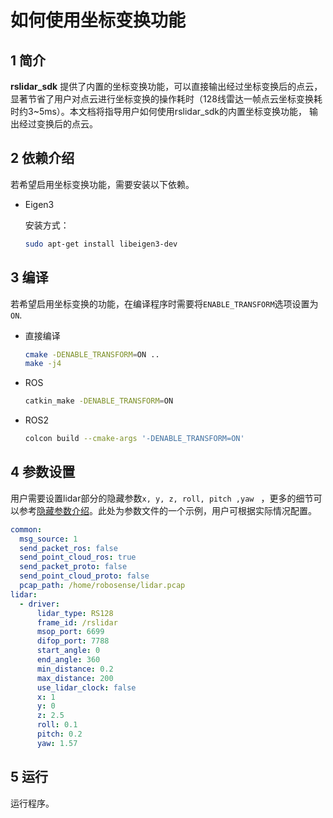 # 如何使用坐标变换功能

## 1 简介

**rslidar_sdk** 提供了内置的坐标变换功能，可以直接输出经过坐标变换后的点云，显著节省了用户对点云进行坐标变换的操作耗时（128线雷达一帧点云坐标变换耗时约3~5ms）。本文档将指导用户如何使用rslidar_sdk的内置坐标变换功能， 输出经过变换后的点云。 



## 2 依赖介绍

若希望启用坐标变换功能，需要安装以下依赖。

- Eigen3 

  安装方式：

  ```bash
  sudo apt-get install libeigen3-dev
  ```

## 3 编译

若希望启用坐标变换的功能，在编译程序时需要将```ENABLE_TRANSFORM```选项设置为```ON```.

- 直接编译

  ```bash
  cmake -DENABLE_TRANSFORM=ON ..
  make -j4
  ```

- ROS

  ```bash
  catkin_make -DENABLE_TRANSFORM=ON
  ```

- ROS2

  ```bash
  colcon build --cmake-args '-DENABLE_TRANSFORM=ON'
  ```

## 4 参数设置

用户需要设置lidar部分的隐藏参数```x, y, z, roll, pitch ,yaw ``` ，更多的细节可以参考[隐藏参数介绍](../intro/hiding_parameters_intro.md)。此处为参数文件的一个示例，用户可根据实际情况配置。

```yaml
common:
  msg_source: 1                                       
  send_packet_ros: false                                
  send_point_cloud_ros: true                            
  send_packet_proto: false                              
  send_point_cloud_proto: false                         
  pcap_path: /home/robosense/lidar.pcap     
lidar:
  - driver:
      lidar_type: RS128            
      frame_id: /rslidar           
      msop_port: 6699              
      difop_port: 7788             
      start_angle: 0               
      end_angle: 360             
      min_distance: 0.2            
      max_distance: 200           
      use_lidar_clock: false       
      x: 1
      y: 0
      z: 2.5
      roll: 0.1
      pitch: 0.2
      yaw: 1.57
```

## 5 运行

运行程序。